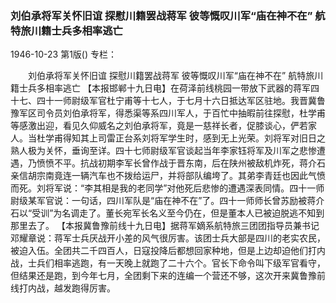 ### 刘伯承将军关怀旧谊  探慰川籍罢战蒋军  彼等慨叹川军“庙在神不在”  航特旅川籍士兵多相率逃亡

1946-10-23
第1版()
专栏：

　　刘伯承将军关怀旧谊
    探慰川籍罢战蒋军
    彼等慨叹川军“庙在神不在”
    航特旅川籍士兵多相率逃亡
    【本报邯郸十九日电】在荷泽前线桃园一带放下武器的蒋军四十七、四十一师尉级军官杜宁甫等十七人，于七月十六日抵达军区驻地。我晋冀鲁豫军区司令员刘伯承将军，得悉渠等系四川军人，于百忙中抽暇前往探慰，杜学甫等感激出迎，看见久仰威名之刘伯承将军，竟是一慈祥长者，促膝谈心，俨若家人。当杜学甫得知其上司雷正台系刘将军学生时，感到无上光荣。刘将军对旧日之熟人极为关怀，垂询至详。四十七师尉级军官谈起当年李家钰将军及川军之悲惨遭遇，乃愤愤不平。抗战初期李军长曾作战于晋东南，后在陕州被敌机炸死，蒋介石亲信胡宗南竟连一辆汽车也不拨给运尸，并将部队编垮了。其弟李青廷也因此气愤而死。刘将军说：“李其相是我的老同学”对他死后悲惨的遭遇深表同情。四十一师尉级某军官说：一句话，四川军队是“庙在神不在”了。四十一师师长曾苏励被蒋介石以“受训”为名调走了。董长宛军长名义至今仍在，但是董本人已被迫脱逃不知到那里去了。
    【本报冀鲁豫前线十九日电】据蒋军嫡系航特旅三团团指导员兼书记邓耀章说：蒋军士兵厌战开小差的风气很厉害。该团士兵大部是四川的老实农民，被迫入伍。全团共二千四百人，日寇投降后都想回家种地，但是上边却迫他们打内战，士兵们相率逃跑，有一天晚上就跑了二十六个。官长下命令叫下级军官看守，但结果还是跑，到今年七月，全团剩下来的连编一个营还不够，这次开来冀鲁豫前线打内战，越发跑得厉害。
